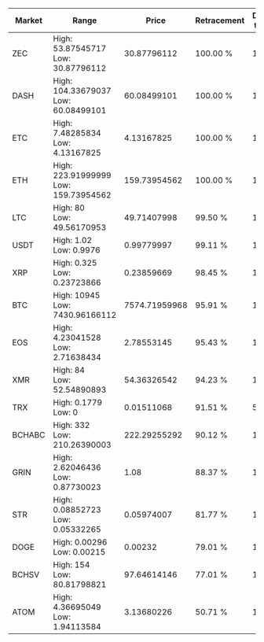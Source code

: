 | Market | Range | Price| Retracement | Doubles to 50% |
| --- | --- | --- | --- | --- |
| ZEC | High: 53.87545717<br />Low: 30.87796112 | 30.87796112 | 100.00 % | 1.37 |
| DASH | High: 104.33679037<br />Low: 60.08499101 | 60.08499101 | 100.00 % | 1.37 |
| ETC | High: 7.48285834<br />Low: 4.13167825 | 4.13167825 | 100.00 % | 1.41 |
| ETH | High: 223.91999999<br />Low: 159.73954562 | 159.73954562 | 100.00 % | 1.20 |
| LTC | High: 80<br />Low: 49.56170953 | 49.71407998 | 99.50 % | 1.30 |
| USDT | High: 1.02<br />Low: 0.9976 | 0.99779997 | 99.11 % | 1.01 |
| XRP | High: 0.325<br />Low: 0.23723866 | 0.23859669 | 98.45 % | 1.18 |
| BTC | High: 10945<br />Low: 7430.96166112 | 7574.71959968 | 95.91 % | 1.21 |
| EOS | High: 4.23041528<br />Low: 2.71638434 | 2.78553145 | 95.43 % | 1.25 |
| XMR | High: 84<br />Low: 52.54890893 | 54.36326542 | 94.23 % | 1.26 |
| TRX | High: 0.1779<br />Low: 0 | 0.01511068 | 91.51 % | 5.89 |
| BCHABC | High: 332<br />Low: 210.26390003 | 222.29255292 | 90.12 % | 1.22 |
| GRIN | High: 2.62046436<br />Low: 0.87730023 | 1.08 | 88.37 % | 1.62 |
| STR | High: 0.08852723<br />Low: 0.05332265 | 0.05974007 | 81.77 % | 1.19 |
| DOGE | High: 0.00296<br />Low: 0.00215 | 0.00232 | 79.01 % | 1.10 |
| BCHSV | High: 154<br />Low: 80.81798821 | 97.64614146 | 77.01 % | 1.20 |
| ATOM | High: 4.36695049<br />Low: 1.94113584 | 3.13680226 | 50.71 % | 1.01 |
